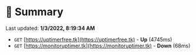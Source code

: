 # 📖 Summary
Last updated: **1/3/2022, 8:19:34 AM**

- `GET` [https://uptimerfree.tk](https://uptimerfree.tk) - **Up** (4745ms)
- `GET` [https://monitoruptimer.tk](https://monitoruptimer.tk) - **Down** (68ms)
